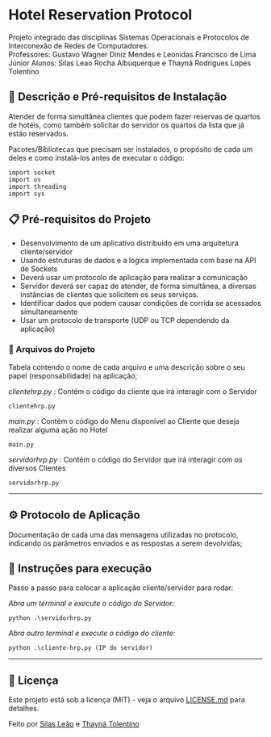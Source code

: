 # Hotel Reservation Protocol

Projeto integrado das disciplinas Sistemas Operacionais e Protocolos de Interconexão de Redes de Computadores.<br>
Professores: Gustavo Wagner Diniz Mendes e Leonidas Francisco de Lima Júnior
Alunos: Silas Leao Rocha Albuquerque e Thayná Rodrigues Lopes Tolentino

## 🚀 Descrição e Pré-requisitos de Instalação

Atender de forma simultânea clientes que podem fazer reservas de quartos de hotéis, como também solicitar do servidor os quartos da lista que já estão reservados.

Pacotes/Bibliotecas que precisam ser instalados, o propósito de cada um deles e como instalá-los antes de executar o código:
<!--Consulte **[Implantação](#-implanta%C3%A7%C3%A3o)** para saber como implantar o projeto. !-->
```
import socket
import os
import threading
import sys
```

## 📋 Pré-requisitos do Projeto
<ul>
  <li>Desenvolvimento de um aplicativo distribuído em uma arquitetura cliente/servidor</li>
  <li>Usando estruturas de dados e a lógica implementada com base na API de Sockets</li>
  <li>Deverá usar um protocolo de aplicação para realizar a comunicação</li>
  <li>Servidor deverá ser capaz de atender, de forma simultânea, a diversas instâncias de clientes que solicitem os seus serviços.</li>
  <li>Identificar dados que podem causar condições de corrida se acessados simultaneamente</li>
  <li>Usar um protocolo de transporte (UDP ou TCP dependendo da aplicação)</li>
</ul>


### 🔧 Arquivos do Projeto

Tabela contendo o nome de cada arquivo e uma descrição sobre o seu papel (responsabilidade) na aplicação;<br>

_clientehrp.py_ : Contém o código do cliente que irá interagir com o Servidor

```
clientehrp.py
```
_main.py_ : Contém o código do Menu disponível ao Cliente que deseja realizar alguma ação no Hotel
```
main.py
```
_servidorhrp.py_ : Contém o código do Servidor que irá interagir com os diversos Clientes
```
servidorhrp.py
```
---
## ⚙️ Protocolo de Aplicação

Documentação de cada uma das mensagens utilizadas no protocolo, indicando os parâmetros enviados e as respostas a serem devolvidas;

## 🔩 Instruções para execução

Passo a passo para colocar a aplicação cliente/servidor para rodar:

_Abra um terminal e execute o código do Servidor:_
```
python .\servidorhrp.py
```
_Abra outro terminal e execute o código do cliente:_
```
python .\cliente-hrp.py (IP do servidor)
```
---

## 📄 Licença

Este projeto está sob a licença (MIT) - veja o arquivo [LICENSE.md](https://github.com/usuario/projeto/licenca) para detalhes.

Feito por
[Silas Leão](https://github.com/SilasLeao) e 
[Thayná Tolentino](https://github.com/thaynarlt)
